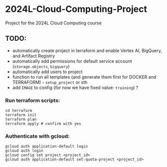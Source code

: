 # 2024L-Cloud-Computing-Project
Project for the 2024L Cloud Computing course

## TODO:

* automatically create project in terraform and enable Vertex AI, BigQuery, and Artifact Registry
* automatically add permissions for default service account (`storage.objects`, `bigquery`)
* automatically add users to project  
* function to run all templates (and generate them first for DOCKER and TERRAFORM) - `setup_project` or sth
* add `IMAGE` to config (for now we have fixed value: `training`) ?

### Run terraform scripts:

```{sh}
cd terraform
terraform init
terraform plan
terraform apply # confirm with yes
```

### Authenticate with gcloud:

```{sh}
gcloud auth application-default login
gcloud auth login
gcloud config set project <project_id>
gcloud auth application-default set-quota-project <project_id>
```